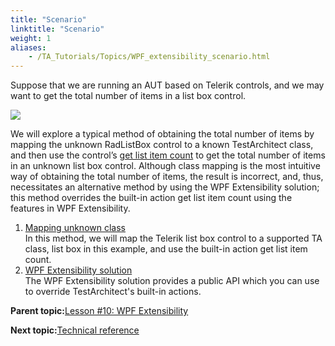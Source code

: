 ```yaml
--- 
title: "Scenario"
linktitle: "Scenario"
weight: 1
aliases: 
    - /TA_Tutorials/Topics/WPF_extensibility_scenario.html
---
```


Suppose that we are running an AUT based on Telerik controls, and we may want to get the total number of items in a list box control.

![](/images//Images/WPF_extensiblity_AUT.png)

We will explore a typical method of obtaining the total number of items by mapping the unknown RadListBox control to a known TestArchitect class, and then use the control’s [get list item count](/TA_Automation/Topics/bia_get_list_item_count.html) to get the total number of items in an unknown list box control. Although class mapping is the most intuitive way of obtaining the total number of items, the result is incorrect, and, thus, necessitates an alternative method by using the WPF Extensibility solution; this method overrides the built-in action get list item count using the features in WPF Extensibility.

1.  [Mapping unknown class](/TA_Tutorials/Topics/WPF_Extensibility_mapping_unknown_class.html)  
In this method, we will map the Telerik list box control to a supported TA class, list box in this example, and use the built-in action get list item count.
2.  [WPF Extensibility solution](/TA_Tutorials/Topics/WPF_Extensibility_solution.html)  
The WPF Extensibility solution provides a public API which you can use to override TestArchitect's built-in actions.

**Parent topic:**[Lesson \#10: WPF Extensibility](/TA_Tutorials/Topics/WPF_extensibility_creating.html)

**Next topic:**[Technical reference](/TA_Tutorials/Topics/WPF_extensibility_techinical_reference.html)

